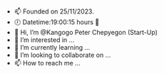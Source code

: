 - 📫 Founded on 25/11/2023.
- 🕖 Datetime:19:00:15 hours 🥇
- 👋 Hi, I’m @Kangogo Peter Chepyegon (Start-Up)
- 👀 I’m interested in ...
- 🌱 I’m currently learning ... 
- 💞️ I’m looking to collaborate on ...
- 📫 How to reach me ...

<!---
snolycorp/snolycorp is a ✨ special ✨ repository because its `README.md` (this file) appears on your GitHub profile.
You can click the Preview link to take a look at your changes.
--->
